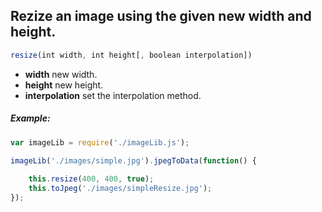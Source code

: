 ## Rezize an image using the given new width and height.

```js
resize(int width, int height[, boolean interpolation])
```

- **width** new width.
- **height** new height.
- **interpolation** set the interpolation method.

##### Example: 
```js
var imageLib = require('./imageLib.js');

imageLib('./images/simple.jpg').jpegToData(function() {
	
	this.resize(400, 400, true);
	this.toJpeg('./images/simpleResize.jpg');
});

```